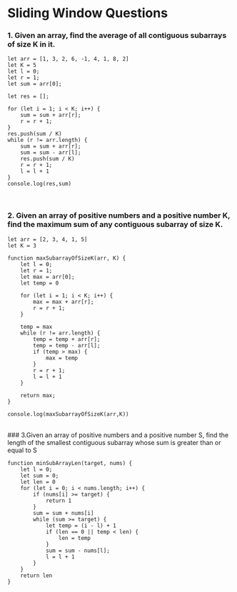 # Sliding Window Questions

### 1. Given an array, find the average of all contiguous subarrays of size K in it.
   
```
let arr = [1, 3, 2, 6, -1, 4, 1, 8, 2]
let K = 5
let l = 0;
let r = 1;
let sum = arr[0];

let res = [];

for (let i = 1; i < K; i++) {
    sum = sum + arr[r];
    r = r + 1;
}
res.push(sum / K)
while (r != arr.length) {
    sum = sum + arr[r];
    sum = sum - arr[l];
    res.push(sum / K)
    r = r + 1;
    l = l + 1
}
console.log(res,sum)
```
<br>

### 2. Given an array of positive numbers and a positive number K, find the maximum sum of any contiguous subarray of size K.

```
let arr = [2, 3, 4, 1, 5]
let K = 3

function maxSubarrayOfSizeK(arr, K) {
    let l = 0;
    let r = 1;
    let max = arr[0];
    let temp = 0

    for (let i = 1; i < K; i++) {
        max = max + arr[r];
        r = r + 1;
    }

    temp = max
    while (r != arr.length) {
        temp = temp + arr[r];
        temp = temp - arr[l];
        if (temp > max) {
            max = temp
        }
        r = r + 1;
        l = l + 1
    }

    return max;
}

console.log(maxSubarrayOfSizeK(arr,K))
```
<br>
### 3.Given an array of positive numbers and a positive number S, find the length of the smallest contiguous subarray whose sum is greater than or equal to S

```
function minSubArrayLen(target, nums) {
    let l = 0;
    let sum = 0;
    let len = 0
    for (let i = 0; i < nums.length; i++) {
        if (nums[i] >= target) {
            return 1
        }
        sum = sum + nums[i]
        while (sum >= target) {
            let temp = (i - l) + 1
            if (len == 0 || temp < len) {
                len = temp
            }
            sum = sum - nums[l];
            l = l + 1
        }
    }
    return len
}
```
